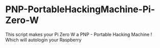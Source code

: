 # PNP-PortableHackingMachine-Pi-Zero-W
This script makes your Pi Zero W a PNP - Portable Hacking Machine ! Which will autologin your Raspberry 
